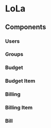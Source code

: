 # LoLa

## Components
### Users

### Groups

### Budget

### Budget Item

### Billing

### Billing Item

### Bill


